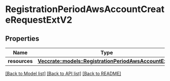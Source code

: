 # RegistrationPeriodAwsAccountCreateRequestExtV2

## Properties

Name | Type | Description | Notes
------------ | ------------- | ------------- | -------------
**resources** | [**Vec<crate::models::RegistrationPeriodAwsAccountExtV2>**](registration.AWSAccountExtV2.md) |  |

[[Back to Model list]](../README.md#documentation-for-models) [[Back to API list]](../README.md#documentation-for-api-endpoints) [[Back to README]](../README.md)
